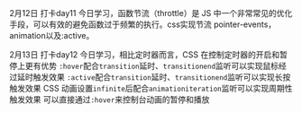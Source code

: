 2月12日 打卡day11
今日学习，函数节流（throttle）是 JS 中一个非常常见的优化手段，可以有效的避免函数过于频繁的执行。css实现节流 pointer-events，animation以及:active。



2月13日 打卡day12
今日学习，相比定时器而言，CSS 在控制定时器的开启和暂停上更有优势
`:hover`配合`transition`延时、`transitionend`监听可以实现鼠标经过延时触发效果
`:active`配合`transition`延时、`transitionend`监听可以实现长按触发效果
CSS 动画设置`infinite`后配合`animationiteration`监听可以实现周期性触发效果
可以直接通过`:hover`来控制台动画的暂停和播放
